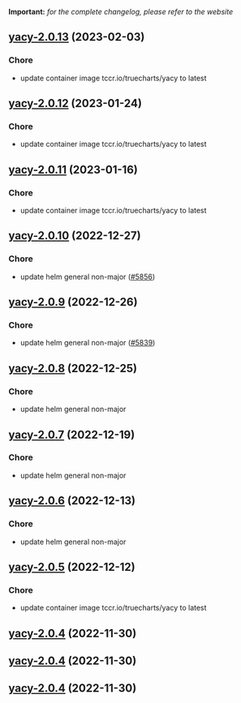 **Important:**
*for the complete changelog, please refer to the website*




## [yacy-2.0.13](https://github.com/truecharts/charts/compare/yacy-2.0.12...yacy-2.0.13) (2023-02-03)

### Chore

- update container image tccr.io/truecharts/yacy to latest
  
  


## [yacy-2.0.12](https://github.com/truecharts/charts/compare/yacy-2.0.11...yacy-2.0.12) (2023-01-24)

### Chore

- update container image tccr.io/truecharts/yacy to latest
  
  


## [yacy-2.0.11](https://github.com/truecharts/charts/compare/yacy-2.0.10...yacy-2.0.11) (2023-01-16)

### Chore

- update container image tccr.io/truecharts/yacy to latest
  
  


## [yacy-2.0.10](https://github.com/truecharts/charts/compare/yacy-2.0.9...yacy-2.0.10) (2022-12-27)

### Chore

- update helm general non-major ([#5856](https://github.com/truecharts/charts/issues/5856))
  
  


## [yacy-2.0.9](https://github.com/truecharts/charts/compare/yacy-2.0.8...yacy-2.0.9) (2022-12-26)

### Chore

- update helm general non-major ([#5839](https://github.com/truecharts/charts/issues/5839))
  
  


## [yacy-2.0.8](https://github.com/truecharts/charts/compare/yacy-2.0.7...yacy-2.0.8) (2022-12-25)

### Chore

- update helm general non-major
  
  


## [yacy-2.0.7](https://github.com/truecharts/charts/compare/yacy-2.0.6...yacy-2.0.7) (2022-12-19)

### Chore

- update helm general non-major
  
  


## [yacy-2.0.6](https://github.com/truecharts/charts/compare/yacy-2.0.5...yacy-2.0.6) (2022-12-13)

### Chore

- update helm general non-major
  
  


## [yacy-2.0.5](https://github.com/truecharts/charts/compare/yacy-2.0.4...yacy-2.0.5) (2022-12-12)

### Chore

- update container image tccr.io/truecharts/yacy to latest
  
  


## [yacy-2.0.4](https://github.com/truecharts/charts/compare/yacy-2.0.2...yacy-2.0.4) (2022-11-30)




## [yacy-2.0.4](https://github.com/truecharts/charts/compare/yacy-2.0.2...yacy-2.0.4) (2022-11-30)




## [yacy-2.0.4](https://github.com/truecharts/charts/compare/yacy-2.0.2...yacy-2.0.4) (2022-11-30)

